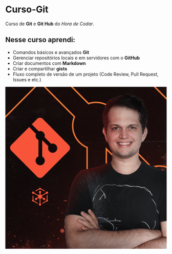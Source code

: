 # Curso-Git

Curso de **Git** e **Git Hub** do *Hora de Codar*.

## Nesse curso aprendi:

* Comandos básicos e avançados **Git**
* Gerenciar repositórios locais e em servidores com o **GitHub**
* Criar documentos com **Markdown**
* Criar e compartilhar **gists**
* Fluxo completo de versão de um projeto (Code Review, Pull Request, Issues e etc.)

![Curso Git](img/curso-git-hora-de-codar.png)